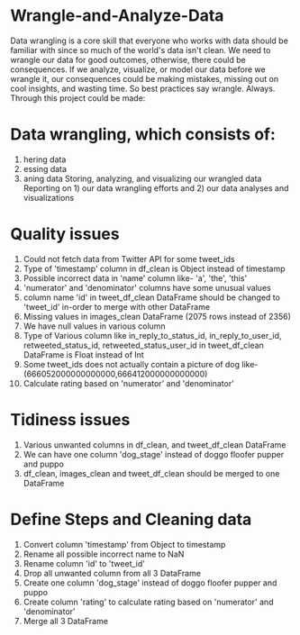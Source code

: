 # Wrangle-and-Analyze-Data


Data wrangling is a core skill that everyone who works with data should be familiar with since so much of the world's data isn't clean. We need to wrangle our data for good outcomes, otherwise, there could be consequences. If we analyze, visualize, or model our data before we wrangle it, our consequences could be making mistakes, missing out on cool insights, and wasting time. So best practices say wrangle. Always. Through this project could be made:

# Data wrangling, which consists of:
  1. hering data
  2. essing data
  3. aning data
Storing, analyzing, and visualizing our wrangled data
Reporting on 1) our data wrangling efforts and 2) our data analyses and visualizations

# Quality issues

  1. Could not fetch data from Twitter API for some tweet_ids
  2. Type of 'timestamp' column in df_clean is Object instead of timestamp
  3. Possible incorrect data in 'name' column like- 'a', 'the', 'this'
  4. 'numerator' and 'denominator' columns have some unusual values
  5. column name 'id' in tweet_df_clean DataFrame should be changed to 'tweet_id' in-order to merge with other DataFrame
  6. Missing values in images_clean DataFrame (2075 rows instead of 2356)
  7. We have null values in various column
  8. Type of Various column like in_reply_to_status_id, in_reply_to_user_id, retweeted_status_id, retweeted_status_user_id in tweet_df_clean DataFrame is Float instead of Int
  9. Some tweet_ids does not actually contain a picture of dog like- (666052000000000000,666412000000000000)
  10. Calculate rating based on 'numerator' and 'denominator'

# Tidiness issues
  1. Various unwanted columns in df_clean, and tweet_df_clean DataFrame
  2. We can have one column 'dog_stage' instead of doggo floofer pupper and puppo
  3. df_clean, images_clean and tweet_df_clean should be merged to one DataFrame


# Define Steps and Cleaning data
  1. Convert column 'timestamp' from Object to timestamp
  2. Rename all possible incorrect name to NaN
  3. Rename column 'id' to 'tweet_id'
  4. Drop all unwanted column from all 3 DataFrame
  5. Create one column 'dog_stage' instead of doggo floofer pupper and puppo
  6. Create column 'rating' to calculate rating based on 'numerator' and 'denominator'
  7. Merge all 3 DataFrame








